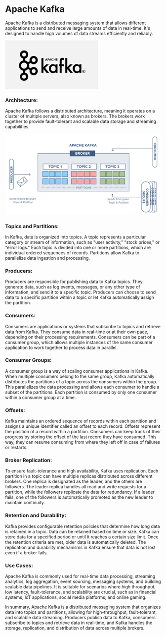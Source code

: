 # Apache Kafka

Apache Kafka is a distributed messaging system that allows different applications to send and receive large amounts of data in real-time. It's designed to handle high volumes of data streams efficiently and reliably.

<img src="apachekafka.jpg" alt="drawing" width="300"/>

### Architecture:
Apache Kafka follows a distributed architecture, meaning it operates on a cluster of multiple servers, also known as brokers. The brokers work together to provide fault-tolerant and scalable data storage and streaming capabilities.

<img src="architechure.png" alt="drawing" width="700"/>

### Topics and Partitions:
In Kafka, data is organized into topics. A topic represents a particular category or stream of information, such as "user activity," "stock prices," or "error logs." Each topic is divided into one or more partitions, which are individual ordered sequences of records. Partitions allow Kafka to parallelize data ingestion and processing.

### Producers:
Producers are responsible for publishing data to Kafka topics. They generate data, such as log events, messages, or any other type of information, and send it to a specific topic. Producers can choose to send data to a specific partition within a topic or let Kafka automatically assign the partition.

### Consumers:
Consumers are applications or systems that subscribe to topics and retrieve data from Kafka. They consume data in real-time or at their own pace, depending on their processing requirements. Consumers can be part of a consumer group, which allows multiple instances of the same consumer application to work together to process data in parallel.

### Consumer Groups:
A consumer group is a way of scaling consumer applications in Kafka. When multiple consumers belong to the same group, Kafka automatically distributes the partitions of a topic across the consumers within the group. This parallelizes the data processing and allows each consumer to handle a subset of the partitions. Each partition is consumed by only one consumer within a consumer group at a time.

### Offsets:
Kafka maintains an ordered sequence of records within each partition and assigns a unique identifier called an offset to each record. Offsets represent the position of a record within a partition. Consumers can keep track of their progress by storing the offset of the last record they have consumed. This way, they can resume consuming from where they left off in case of failures or restarts.

### Broker Replication:
To ensure fault-tolerance and high availability, Kafka uses replication. Each partition in a topic can have multiple replicas distributed across different brokers. One replica is designated as the leader, and the others are followers. The leader replica handles all read and write requests for a partition, while the followers replicate the data for redundancy. If a leader fails, one of the followers is automatically promoted as the new leader to maintain continuity.

### Retention and Durability:
Kafka provides configurable retention policies that determine how long data is retained in a topic. Data can be retained based on time or size. Kafka can store data for a specified period or until it reaches a certain size limit. Once the retention criteria are met, older data is automatically deleted. The replication and durability mechanisms in Kafka ensure that data is not lost even if a broker fails.

### Use Cases:
Apache Kafka is commonly used for real-time data processing, streaming analytics, log aggregation, event sourcing, messaging systems, and building scalable data pipelines. It is suitable for scenarios where high throughput, low latency, fault-tolerance, and scalability are crucial, such as in financial systems, IoT applications, social media platforms, and online gaming.

In summary, Apache Kafka is a distributed messaging system that organizes data into topics and partitions, allowing for high-throughput, fault-tolerant, and scalable data streaming. Producers publish data to Kafka, consumers subscribe to topics and retrieve data in real-time, and Kafka handles the storage, replication, and distribution of data across multiple brokers.
